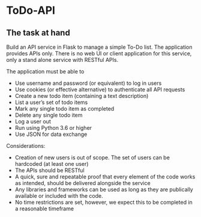 # ToDo-API

## The task at hand

Build an API service in Flask to manage a simple To-Do list.
The application provides APIs only. There is no web UI or client application for this service, only a stand alone service with RESTful APIs.

The application must be able to

 - Use username and password (or equivalent) to log in users
 - Use cookies (or effective alternative) to authenticate all API requests
 - Create a new todo item (containing a text description)
 - List a user’s set of todo items
 - Mark any single todo item as completed
 - Delete any single todo item
 - Log a user out
 - Run using Python 3.6 or higher
 - Use JSON for data exchange

Considerations:
 - Creation of new users is out of scope.  The set of users can be hardcoded (at least one user)
 - The APIs should be RESTful
 - A quick, sure and repeatable proof that every element of the code works as intended, should be delivered alongside the service
 - Any libraries and frameworks can be used as long as they are publically available or included with the code.
 - No time restrictions are set, however, we expect this to be completed in a reasonable timeframe
